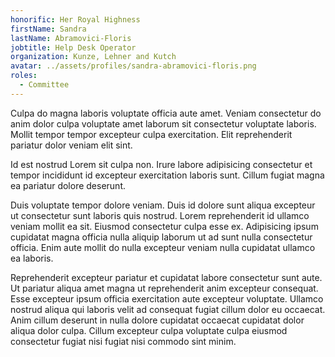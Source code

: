 ```yaml
---
honorific: Her Royal Highness
firstName: Sandra
lastName: Abramovici-Floris
jobtitle: Help Desk Operator
organization: Kunze, Lehner and Kutch
avatar: ../assets/profiles/sandra-abramovici-floris.png
roles:
  - Committee
---
```


Culpa do magna laboris voluptate officia aute amet. Veniam consectetur do anim
dolor culpa voluptate amet laborum sit consectetur voluptate laboris. Mollit
tempor tempor excepteur culpa exercitation. Elit reprehenderit pariatur dolor
veniam elit sint.

Id est nostrud Lorem sit culpa non. Irure labore adipisicing consectetur et
tempor incididunt id excepteur exercitation laboris sunt. Cillum fugiat magna ea
pariatur dolore deserunt.

Duis voluptate tempor dolore veniam. Duis id dolore sunt aliqua excepteur ut
consectetur sunt laboris quis nostrud. Lorem reprehenderit id ullamco veniam
mollit ea sit. Eiusmod consectetur culpa esse ex. Adipisicing ipsum cupidatat
magna officia nulla aliquip laborum ut ad sunt nulla consectetur officia. Enim
aute mollit do nulla excepteur veniam nulla cupidatat ullamco ea laboris.

Reprehenderit excepteur pariatur et cupidatat labore consectetur sunt aute. Ut
pariatur aliqua amet magna ut reprehenderit anim excepteur consequat. Esse
excepteur ipsum officia exercitation aute excepteur voluptate. Ullamco nostrud
aliqua qui laboris velit ad consequat fugiat cillum dolor eu occaecat. Anim
cillum deserunt in nulla dolore cupidatat occaecat cupidatat dolor aliqua dolor
culpa. Cillum excepteur culpa voluptate culpa eiusmod consectetur fugiat nisi
fugiat nisi commodo sint minim.
